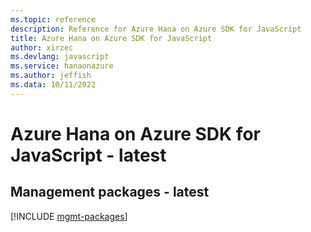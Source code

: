 ```yaml
---
ms.topic: reference
description: Reference for Azure Hana on Azure SDK for JavaScript
title: Azure Hana on Azure SDK for JavaScript
author: xirzec
ms.devlang: javascript
ms.service: hanaonazure
ms.author: jeffish
ms.data: 10/11/2022
---
```

# Azure Hana on Azure SDK for JavaScript - latest

## Management packages - latest
[!INCLUDE [mgmt-packages](hana-on-azure-mgmt-index.md)]